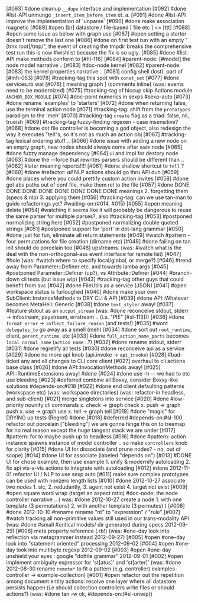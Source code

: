 [#093]       #done cleanup `__dupe` interface and implementation
[#092]       #done #list-API unmunge `_insert_item_before_item` et. a.
[#091]       #done #list-API improve the implementation of \`unparse\`
[#090]       #done make association magnetic
[#089] #open [br] datastore / file-based [ file etc ] <= [ttt]
[#088] #open same issue as below with graph use
[#087] #open setting a starter doesn't remove the last one
[#086]       #done on first test run with an empty "[tmx root]/tmp/", the
               event of creating the tmpdir breaks the comprehensive test run
             this is now #wishlist because the fix is so ugly.
[#085]       #done #list-API make methods conform to [#hl-116]
[#084]       #parent-node: [#model] the node model narrative ..
[#083]       #doc-node kernel
[#082]       #parent-node: [#083] the kernel properties narrative ..
[#081]       config shell (lost). part of [#mh-053]
[#078]       #tracking-tag this spot with `const_set`
[#077]       #done services.rb wat
[#076]       [ meaning graph ]  (comments inline)
             (was: events need to be modernized)
[#075]       #tracking-tag of hiccup skip Actions module `ANCHOR_BOX_MODULE`
[#074]       #doc-point numerics in sexps #sexp-auto
[#073]       #done rename 'examples' to 'starters'
[#072]       #done when returning false, use the terminal action node
[#071]       #tracking-tag: shift from the `prototypes` paradigm to the 'meh'
[#070]       #tracking-tag `create` flag as a triad: false, nil, trueish
[#069]       #tracking-tag fuzzy-finding regexen - case insensitive?
[#068]       #done dot file controller is becoming a god object, also redesign
             the way it executes "tell"s, so it's not as much an action
             obj
[#067]       #tracking-tag lexical ordering stuff ..
[#066]       #done issue with adding a new node on an empty graph,
             new nodes should always come after `node` node
[#065]       #done fuzzy manage dependency
[#064]       ui and impl for destory node
[#063]       #done the --force that rewrites parsers should be different than ..
[#062]      #later meaning reports!!!!
[#061]       #done shallow shortcut to `tell` ?
[#060]       #done #refactor: *all* NLP actions should go thru API duh
[#059]       #done places where you could prettify custom action invites
[#058]       #done get abs paths out of conf file, make them rel to the file
[#057]       #done DONE DONE DONE DONE DONE DONE DONE DONE meanings
             2. forgetting them (specs & nlp)
             3. applying them
[#056]       #tracking-tag: can we use tan-man to guide refactorings yet?
               #waiting-on:(#014, #015)
[#055] #open meaning delete
[#054]       #watching it seems like it will probably be dangerous to
             reuse the same parser for multiple parses?, also #tracking-tag
[#053]       #postponed normalizing string here
[#052]       #postponed normalizing double quoted strings
[#051]       #postponed support for 'port' in dot-lang grammar
[#050]       #done just for fun, eliminate all return statements
[#049]       #watch #pattern - four permutations for file creation (dirname etc)
[#048]       #done failing on tan init should do porcelain too
[#048]       upstreams.
             (was: #watch what is the deal with the non-orthogonal-ass
              event interface for remote list)
[#047] #hole (was: #watch where to specify local/global, or merge?)
[#046]       #trend away from Parameter::Definer etc. and towards lamba args
[#045]       #postponed Parameter::Definer (up?), vs Attribute::Definer
[#044]       #branch-down cli tests (but issue wip)
[#043]       #tracking-tag other guys that could benefit from svc
[#042]       #done FileUtils as a service (JSON)
[#041] #open workspace status is furloughed
[#040]       #done make your own SubClient::InstanceMethods to DRY CLI & API
[#039]       #done API::Whatever becomes MetaHell::Generic
[#038]       #done `text_styler` away!
[#037]       #feature stdout as an `output_stream`
             (was: #done reconceive stdout, stderr -> infostream, paystream, errstream
               .. (i.e. "PIE" [#sl-113]))
[#036]       #done `format_error` -> `inflect_failure_reason` (and tests!)
[#035]       #wont `delegates_to` go away as a smell (meh)
[#034]       #done sort out `root_runtime`, client, `parent_runtime`, etc
[#033]       #done `full_action_name_parts` becomes `local_normal_name` (`action_name` ..?)
[#032]       #done rename stdout, stderr
[#031]       #done regretify all tests
[#030]       #done reconceive api as a service
[#029]       #done no more api knob (api.invoke -> `api_invoke`)
[#028]       #bad-ticket any and all changes to CLI core client
[#027]       overhaul to cli actions base class
[#026]       #done API::InvocationMethods away!
[#025]       API::RuntimeExtensions away! #done
[#024]       #done use -h -- we had to etc use bleeding
[#023]       #deferred combine all Boxxy, consider Boxxy-like solutions
               #depends-on:#018
[#022]       #done end client defaulting patterns (workspace etc)
             (was: workspace directories)
             (was: refactor-in headless, and sub-client)
[#021]       merge singletons into service
[#020]       #done #low-priority nounify cli commands
               x. check -> graph check
               x. push -> graph push
               x. use -> graph use
               x. tell -> graph tell
[#019]       #done "magic" for DRYING up tests (Regret) #done
[#018]       #deferred #depends-on:#sl-100 refactor out porcelain ["bleeding"]
               we are gonna hinge this on to treemap for no real reason
               except the *huge* tangent stack we are under
[#017]       #pattern: for to maybe push up to headless
[#016]       #done #pattern: action instance spawns instance of model controller
               .. so make `controllers` knob for clarity
[#015]       #done UI for dissociate (and prune nodes? - no, out of scope)
[#014]       #done UI for associate (labeled "depends on")
[#013]       #DONE UI for chose example, then use example
              1. unify & modernify autoloading
              2. fix api vis-a-vis actions to integrate with autoloading
[#012]       #done 2012-11-01 refactor UI / NLP to use sexp auto
[#011]       make sure complex prototypes can be used with nonzero length lists
[#010]       #done 2012-10-27 associate two nodes
               1. sic, 2. redudantly, 3. agent not exist 4. target not exist
[#009] #open square word wrap (target an aspect ratio)
             #doc-node: the node controller narrative ..
             ( was: #done 2012-10-27 create a node
               1. with one template (3 permutations) 2. with another template (3 permutes) )
[#008]       #done 2012-10-10 #rename rename "nt" to "expression" / "rule"
[#007]     #watch tracking all non-primitive values still used in our trans-modality API
             (was: #done #small #critical models/ dir generated during specs 2012-09-29)
[#006]       meta property reference (.rb!)
             (was: #one-day look into reflection via metagrammer instead 2012-09-27)
[#005]       #open #one-day look into "statement oriented" processing 2012-09-02
[#004]       #open #one-day look into multibyte regexp 2012-09-02
[#003]       #open #one-day unshield your eyes : google "dotfile grammar" 2012-09-01
[#002] #open implement ambiguity expressor for 'st[atus]' and 'st[arter]'
             (was: #done 2012-08-30 rename `remote*` to fit a pattern (e.g. controller)
               examples-controller -> example-collection)
[#001] #open refactor out the repetition among document entity actions:
             resolve one layer where all datastore persists happen (i.e
             should collection controllers write files or should actions?)
             (was: #done tan -w ok, #depends-on:(#sl-unwip))
